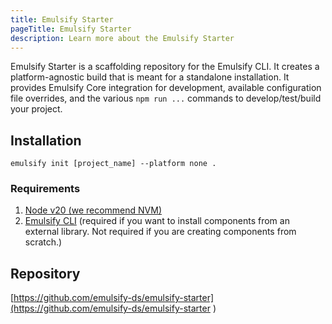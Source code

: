 ```yaml
---
title: Emulsify Starter
pageTitle: Emulsify Starter
description: Learn more about the Emulsify Starter
---
```


Emulsify Starter is a scaffolding repository for the Emulsify CLI. It creates a platform-agnostic build that is meant for a standalone installation. It provides Emulsify Core integration for development, available configuration file overrides, and the various `npm run ...` commands to develop/test/build your project.

## Installation

`emulsify init [project_name] --platform none .`

### Requirements

1. [Node v20 (we recommend NVM)](https://github.com/nvm-sh/nvm)
2. [Emulsify CLI](/docs/supporting-projects/emulsify-cli) (required if you want to install components from an external library. Not required if you are creating components from scratch.)

## Repository

[https://github.com/emulsify-ds/emulsify-starter](https://github.com/emulsify-ds/emulsify-starter )